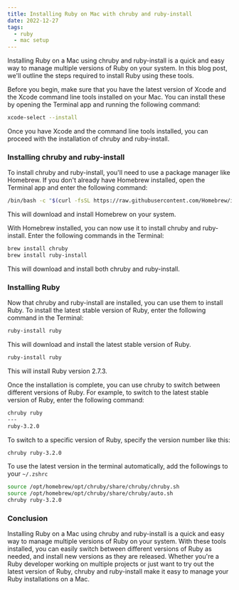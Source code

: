 ```yaml
---
title: Installing Ruby on Mac with chruby and ruby-install
date: 2022-12-27
tags:
  - ruby
  - mac setup
---
```


Installing Ruby on a Mac using chruby and ruby-install is a quick and easy way to manage multiple versions of Ruby on your system. In this blog post, we'll outline the steps required to install Ruby using these tools.

Before you begin, make sure that you have the latest version of Xcode and the Xcode command line tools installed on your Mac. You can install these by opening the Terminal app and running the following command:

```bash
xcode-select --install
```

Once you have Xcode and the command line tools installed, you can proceed with the installation of chruby and ruby-install.

### Installing chruby and ruby-install

To install chruby and ruby-install, you'll need to use a package manager like Homebrew. If you don't already have Homebrew installed, open the Terminal app and enter the following command:

```bash
/bin/bash -c "$(curl -fsSL https://raw.githubusercontent.com/Homebrew/install/HEAD/install.sh)"
```

This will download and install Homebrew on your system.

With Homebrew installed, you can now use it to install chruby and ruby-install. Enter the following commands in the Terminal:

```bash
brew install chruby
brew install ruby-install
```

This will download and install both chruby and ruby-install.

### Installing Ruby

Now that chruby and ruby-install are installed, you can use them to install Ruby. To install the latest stable version of Ruby, enter the following command in the Terminal:

```bash
ruby-install ruby
```

This will download and install the latest stable version of Ruby. 

```bash
ruby-install ruby
```

This will install Ruby version 2.7.3.

Once the installation is complete, you can use chruby to switch between different versions of Ruby. For example, to switch to the latest stable version of Ruby, enter the following command:

```bash
chruby ruby
---
ruby-3.2.0
```

To switch to a specific version of Ruby, specify the version number like this:

```bash
chruby ruby-3.2.0
```

To use the latest version in the terminal automatically, add the followings to your `~/.zshrc`

```bash
source /opt/homebrew/opt/chruby/share/chruby/chruby.sh
source /opt/homebrew/opt/chruby/share/chruby/auto.sh
chruby ruby-3.2.0
```

### Conclusion

Installing Ruby on a Mac using chruby and ruby-install is a quick and easy way to manage multiple versions of Ruby on your system. With these tools installed, you can easily switch between different versions of Ruby as needed, and install new versions as they are released. Whether you're a Ruby developer working on multiple projects or just want to try out the latest version of Ruby, chruby and ruby-install make it easy to manage your Ruby installations on a Mac.

